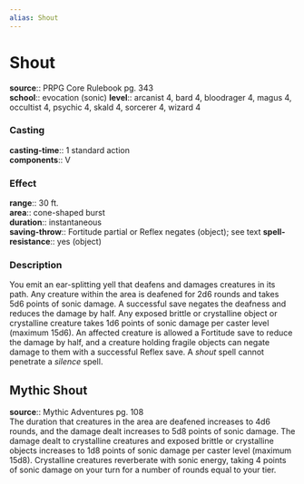 ```yaml
---
alias: Shout
---
```


# Shout 

**source**:: PRPG Core Rulebook pg. 343  
**school**:: evocation (sonic)
**level**:: arcanist 4, bard 4, bloodrager 4, magus 4, occultist 4, psychic 4, skald 4, sorcerer 4, wizard 4

### Casting 

**casting-time**:: 1 standard action  
**components**:: V

### Effect 

**range**:: 30 ft.  
**area**:: cone-shaped burst  
**duration**:: instantaneous  
**saving-throw**:: Fortitude partial or Reflex negates (object); see text
**spell-resistance**:: yes (object)

### Description 

You emit an ear-splitting yell that deafens and damages creatures in its path. Any creature within the area is deafened for 2d6 rounds and takes 5d6 points of sonic damage. A successful save negates the deafness and reduces the damage by half. Any exposed brittle or crystalline object or crystalline creature takes 1d6 points of sonic damage per caster level (maximum 15d6). An affected creature is allowed a Fortitude save to reduce the damage by half, and a creature holding fragile objects can negate damage to them with a successful Reflex save. A *shout* spell cannot penetrate a *silence* spell.

## Mythic Shout 

**source**:: Mythic Adventures pg. 108  
The duration that creatures in the area are deafened increases to 4d6 rounds, and the damage dealt increases to 5d8 points of sonic damage. The damage dealt to crystalline creatures and exposed brittle or crystalline objects increases to 1d8 points of sonic damage per caster level (maximum 15d8). Crystalline creatures reverberate with sonic energy, taking 4 points of sonic damage on your turn for a number of rounds equal to your tier.

